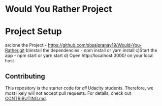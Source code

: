 # Would You Rather Project

# Project Setup
a)clone the Project - https://github.com/sbsaipranay19/Would-You-Rather.git
b)install the dependencies - npm install or yarn install
c)Start the app - npm start or yarn start
d) Open http://localhost:3000/ on your local host

## Contributing

This repository is the starter code for *all* Udacity students. Therefore, we most likely will not accept pull requests. For details, check out [CONTRIBUTING.md](https://github.com/udacity/reactnd-project-would-you-rather-starter/blob/master/CONTRIBUTING.md).
